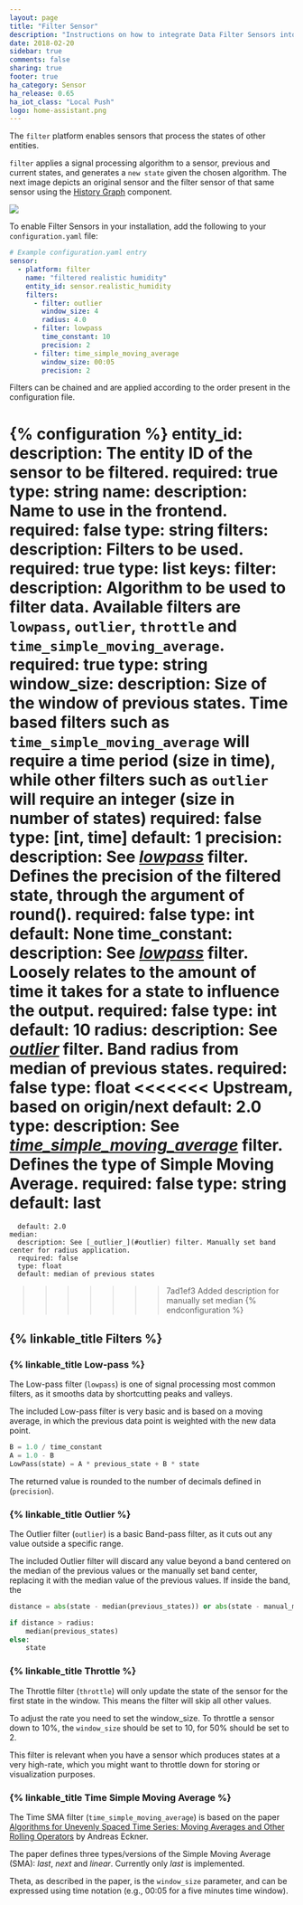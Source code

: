 ```yaml
---
layout: page
title: "Filter Sensor"
description: "Instructions on how to integrate Data Filter Sensors into Home Assistant."
date: 2018-02-20
sidebar: true
comments: false
sharing: true
footer: true
ha_category: Sensor
ha_release: 0.65
ha_iot_class: "Local Push"
logo: home-assistant.png
---
```


The `filter` platform enables sensors that process the states of other entities.

`filter` applies a signal processing algorithm to a sensor, previous and current states, and generates a `new state` given the chosen algorithm. The next image depicts an original sensor and the filter sensor of that same sensor using the [History Graph]({{site_roor}}/components/history_graph/) component.

<p class='img'>
  <img src='{{site_root}}/images/screenshots/filter-sensor.png' />
</p>

To enable Filter Sensors in your installation, add the following to your `configuration.yaml` file:


```yaml
# Example configuration.yaml entry
sensor:
  - platform: filter
    name: "filtered realistic humidity"
    entity_id: sensor.realistic_humidity
    filters:
      - filter: outlier
        window_size: 4
        radius: 4.0
      - filter: lowpass
        time_constant: 10
        precision: 2
      - filter: time_simple_moving_average
        window_size: 00:05
        precision: 2
```

Filters can be chained and are applied according to the order present in the configuration file.

{% configuration %}
entity_id:
  description: The entity ID of the sensor to be filtered.
  required: true
  type: string
name:
  description: Name to use in the frontend.
  required: false
  type: string
filters:
  description: Filters to be used.
  required: true 
  type: list
  keys:
    filter:
      description: Algorithm to be used to filter data. Available filters are `lowpass`, `outlier`, `throttle` and `time_simple_moving_average`.
      required: true
      type: string
    window_size:
      description: Size of the window of previous states. Time based filters such as `time_simple_moving_average` will require a time period (size in time), while other filters such as `outlier` will require an integer (size in number of states)
      required: false
      type: [int, time]
      default: 1 
    precision:
      description: See [_lowpass_](#low-pass) filter. Defines the precision of the filtered state, through the argument of round().
      required: false
      type: int
      default: None
    time_constant: 
      description: See [_lowpass_](#low-pass) filter. Loosely relates to the amount of time it takes for a state to influence the output.
      required: false
      type: int
      default: 10
    radius: 
      description: See [_outlier_](#outlier) filter. Band radius from median of previous states.
      required: false
      type: float
<<<<<<< Upstream, based on origin/next
      default: 2.0
    type:
      description: See [_time_simple_moving_average_](#time-simple-moving-average) filter. Defines the type of Simple Moving Average.
      required: false
      type: string
      default: last
=======
      default: 2.0 
    median:
      description: See [_outlier_](#outlier) filter. Manually set band center for radius application.
      required: false
      type: float
      default: median of previous states
>>>>>>> 7ad1ef3 Added description for manually set median
{% endconfiguration %}

## {% linkable_title Filters %}

### {% linkable_title Low-pass %}

The Low-pass filter (`lowpass`) is one of signal processing most common filters, as it smooths data by shortcutting peaks and valleys.

The included Low-pass filter is very basic and is based on a moving average, in which the previous data point is weighted with the new data point.

```python
B = 1.0 / time_constant
A = 1.0 - B
LowPass(state) = A * previous_state + B * state
```

The returned value is rounded to the number of decimals defined in (`precision`).

### {% linkable_title Outlier %}

The Outlier filter (`outlier`) is a basic Band-pass filter, as it cuts out any value outside a specific range.

The included Outlier filter will discard any value beyond a band centered on the median of the previous values or the manually set band center, replacing it with the median value of the previous values. If inside the band, the 

```python
distance = abs(state - median(previous_states)) or abs(state - manual_median)

if distance > radius:
    median(previous_states)
else:
    state
```

### {% linkable_title Throttle %}

The Throttle filter (`throttle`) will only update the state of the sensor for the first state in the window. This means the filter will skip all other values.

To adjust the rate you need to set the window_size. To throttle a sensor down to 10%, the `window_size` should be set to 10, for 50% should be set to 2.

This filter is relevant when you have a sensor which produces states at a very high-rate, which you might want to throttle down for storing or visualization purposes. 

### {% linkable_title Time Simple Moving Average %}

The Time SMA filter (`time_simple_moving_average`) is based on the paper [Algorithms for Unevenly Spaced Time Series: Moving Averages and Other Rolling Operators](http://www.eckner.com/papers/Algorithms%20for%20Unevenly%20Spaced%20Time%20Series.pdf) by Andreas Eckner. 

The paper defines three types/versions of the Simple Moving Average (SMA): *last*, *next* and *linear*. Currently only *last* is implemented.

Theta, as described in the paper, is the `window_size` parameter, and can be expressed using time notation (e.g., 00:05 for a five minutes time window).
